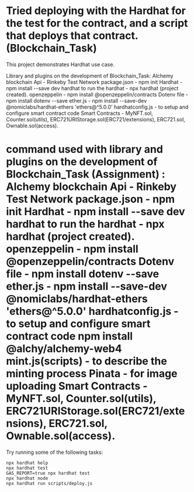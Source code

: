 # Tried deploying with the Hardhat for the test for the contract, and a script that deploys that contract. (Blockchain_Task)

This project demonstrates Hardhat use case.

Library and plugins on the development of Blockchain_Task: Alchemy blockchain Api - Rinkeby Test Network package.json - npm init Hardhat - npm install --save dev hardhat to run the hardhat - npx hardhat (project created). openzeppelin - npm install @openzeppelin/contracts Dotenv file - npm install dotenv --save ether.js - npm install --save-dev @nomiclabs/hardhat-ethers 'ethers@^5.0.0' hardhatconfig.js - to setup and configure smart contract code Smart Contracts - MyNFT.sol, Counter.sol(utils), ERC721URIStorage.sol(ERC721/extensions), ERC721.sol, Ownable.sol(access). 
# command used with library and plugins on the development of Blockchain_Task (Assignment) : Alchemy blockchain Api - Rinkeby Test Network package.json - npm init Hardhat - npm install --save dev hardhat to run the hardhat - npx hardhat (project created). openzeppelin - npm install @openzeppelin/contracts Dotenv file - npm install dotenv --save ether.js - npm install --save-dev @nomiclabs/hardhat-ethers 'ethers@^5.0.0' hardhatconfig.js - to setup and configure smart contract code npm install @alchy/alchemy-web4 mint.js(scripts) - to describe the minting process Pinata - for image uploading Smart Contracts - MyNFT.sol, Counter.sol(utils), ERC721URIStorage.sol(ERC721/extensions), ERC721.sol, Ownable.sol(access).

Try running some of the following tasks:

```shell
npx hardhat help
npx hardhat test
GAS_REPORT=true npx hardhat test
npx hardhat node
npx hardhat run scripts/deploy.js
```
